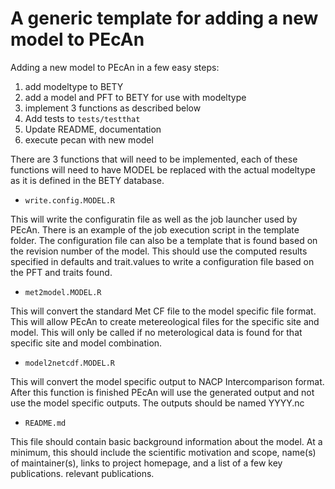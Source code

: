 A generic template for adding a new model to PEcAn
==========================================================================

Adding a new model to PEcAn in a few easy steps:

1. add modeltype to BETY
2. add a model and PFT to BETY for use with modeltype
3. implement 3 functions as described below
4. Add tests to `tests/testthat`
5. Update README, documentation
6. execute pecan with new model

There are 3 functions that will need to be implemented, each of these
functions will need to have MODEL be replaced with the actual modeltype as
it is defined in the BETY database.

* `write.config.MODEL.R`

 This will write the configuratin file as well as the job launcher used by
 PEcAn. There is an example of the job execution script in the template
 folder. The configuration file can also be a template that is found based
 on the revision number of the model. This should use the computed results
 specified in defaults and trait.values to write a configuration file
 based on the PFT and traits found.

* `met2model.MODEL.R`

 This will convert the standard Met CF file to the model specific file
 format. This will allow PEcAn to create metereological files for the
 specific site and model. This will only be called if no meterological
 data is found for that specific site and model combination.

* `model2netcdf.MODEL.R`

 This will convert the model specific output to NACP Intercomparison
 format. After this function is finished PEcAn will use the generated
 output and not use the model specific outputs. The outputs should be
 named YYYY.nc
 
 * `README.md` 
 
This file should contain basic background information about the model. 
At a minimum, this should include the scientific motivation and scope, 
name(s) of maintainer(s), links to project homepage, and a list of a few
key publications. 
relevant publications.

